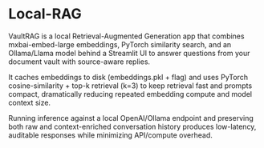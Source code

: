 # Local-RAG
VaultRAG is a local Retrieval-Augmented Generation app that combines mxbai-embed-large embeddings, PyTorch similarity search, and an Ollama/Llama model behind a Streamlit UI to answer questions from your document vault with source-aware replies.

It caches embeddings to disk (embeddings.pkl + flag) and uses PyTorch cosine-similarity + top-k retrieval (k=3) to keep retrieval fast and prompts compact, dramatically reducing repeated embedding compute and model context size.

Running inference against a local OpenAI/Ollama endpoint and preserving both raw and context-enriched conversation history produces low-latency, auditable responses while minimizing API/compute overhead.
